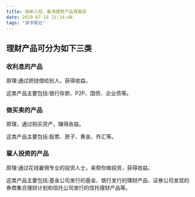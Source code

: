 ```yaml
---
title: 简单三招，看清理财产品真面目
date: 2019-07-18 21:14:48
tags: "读书笔记"
---
```


## 理财产品可分为如下三类

### 收利息的产品

原理:通过把钱借给别人，获得收益。

这类产品主要包括:银行存款、P2P、国债、企业债等。

### 做买卖的产品

原理，通过购买资产，赚得收益。

这类产品主要包括:股票、房子、黄金、外汇等。

### 雇人投资的产品

原理:通过花钱雇佣专业的投资人士，来帮你做投资，获得收益。

这类产品主要包括:基金公司发行的基金、银行发行的理财产品、证券公司发现的券商集合理财计划和信托公司发行的信托理财产品等。
<!--more-->